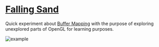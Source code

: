 # [Falling Sand](https://en.wikipedia.org/wiki/Falling-sand_game)

Quick experiment about [Buffer Mapping](https://www.khronos.org/opengl/wiki/Buffer_Object#Mapping) with the purpose of exploring unexplored parts of OpenGL for learning purposes.

![example](https://github.com/user-attachments/assets/f99f414e-3e39-4a7d-9407-247a64c2d4be)
